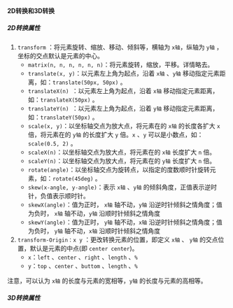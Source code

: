 #### 2D转换和3D转换

##### 2D转换属性

1. `transform` ：将元素旋转、缩放、移动、倾斜等，横轴为 `x轴`，纵轴为 `y轴` ，坐标的交点默认是元素的中心。
   - `matrix(n, n, n, n, n, n)`：将元素旋转，缩放，平移。详情略去。
   - `translate(x, y)`：以元素左上角为起点，沿着 `x轴` 、`y轴` 移动指定元素距离，如：`translate(50px, 50px)` 。
   - `translateX(n)	`：以元素左上角为起点，沿着 `x轴` 移动指定元素距离，如：`translateX(50px)` 。
   - `translateY(n)	`：以元素左上角为起点，沿着 `y轴` 移动指定元素距离，如：`translateY(50px)` 。
   - `scale(x, y)`：以坐标轴交点为放大点，将元素在的 `x轴` 的长度各扩大 `x` 倍，将元素在的 `y轴` 的长度扩大 `y` 倍。`x` 、`y` 可以是小数点，如：`scale(0.5, 2)` 。
   - `scaleX(n)`：以坐标轴交点为放大点，将元素在的 `x轴` 长度扩大 `n` 倍。
   - `scaleY(n)`：以坐标轴交点为放大点，将元素在的 `y轴` 长度扩大 `n` 倍。
   - `rotate(angle)`：以坐标轴交点为旋转点，以指定的度数顺时针旋转元素，如：`rotate(45deg)` 。
   - `skew(x-angle, y-angle)`：表示 `x轴` 、`y轴` 的倾斜角度，正值表示逆时针，负值表示顺时针。
   - `skewX(angle)`：值为正时， `x轴` 轴不动，`y轴` 沿逆时针倾斜之情角度；值为负时， `x轴` 轴不动，`y轴` 沿顺时针倾斜之情角度
   - `skewY(angle)`：值为正时， `y轴` 轴不动，`x轴` 沿逆时针倾斜之情角度；值为负时， `y轴` 轴不动，`x轴` 沿顺时针倾斜之情角度
2. `transform-Origin：x y` ：更改转换元素的位置，即定义 `x轴` 、 `y轴` 的交点位置，默认是元素的中点(即 `center center`)。
   - `x`：`left` 、`center` 、`right` 、`length` 、`%`
   - `y`：`top` 、`center` 、`buttom` 、`length` 、`%`

注意，可以认为 `x轴` 的长度与元素的宽相等，`y轴` 的长度与元素的高相等。

##### 3D转换属性

